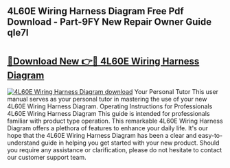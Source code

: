 ## 4L60E Wiring Harness Diagram Free Pdf Download - Part-9FY New Repair Owner Guide qle7l

# <h2><a href="http://dfkahh.blite.top/?on=4L60E+Wiring+Harness+Diagram">🔗Download New 👉🔴 4L60E Wiring Harness Diagram</a></h2>

[![4L60E Wiring Harness Diagram download](https://i.imgur.com/lujVjoI.png)](http://dfkahh.blite.top/?on=4L60E+Wiring+Harness+Diagram)
Your Personal Tutor This user manual serves as your personal tutor in mastering the use of your new 4L60E Wiring Harness Diagram. Operating Instructions for Professionals 4L60E Wiring Harness Diagram This guide is intended for professionals familiar with product type operation. This remarkable 4L60E Wiring Harness Diagram offers a plethora of features to enhance your daily life. It's our hope that the 4L60E Wiring Harness Diagram has been a clear and easy-to-understand guide in helping you get started with your new product. Should you require any assistance or clarification, please do not hesitate to contact our customer support team.
